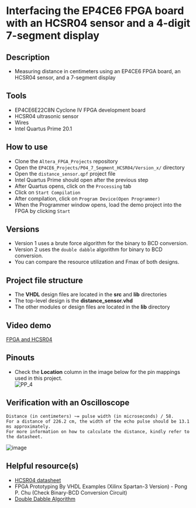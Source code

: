 # Interfacing the EP4CE6 FPGA board with an HCSR04 sensor and a 4-digit 7-segment display  

## Description    
- Measuring distance in centimeters using an EP4CE6 FPGA board, an HCSR04 sensor, and a 7-segment display

## Tools  
- EP4CE6E22C8N Cyclone IV FPGA development board
- HCSR04 ultrasonic sensor
- Wires  
- Intel Quartus Prime 20.1  

## How to use  
- Clone the ``Altera_FPGA_Projects`` repository  
- Open the ``EP4CE6_Projects/P04_7_Segment_HCSR04/Version_x/`` directory  
- Open the ``distance_sensor.qpf`` project file  
- Intel Quartus Prime should open after the previous step  
- After Quartus opens, click on the ``Processing`` tab  
- Click on ``Start Compilation``  
- After compilation, click on ``Program Device(Open Programmer)``  
- When the Programmer window opens, load the demo project into the FPGA by clicking ``Start`` 

## Versions  
- Version 1 uses a brute force algorithm for the binary to BCD conversion.  
- Version 2 uses the ``double dabble`` algorithm for binary to BCD conversion.  
- You can compare the resource utilization and Fmax of both designs. 

## Project file structure  
- The **VHDL** design files are located in the **src** and **lib** directories  
- The top-level design is the **distance_sensor.vhd**  
- The other modules or design files are located in the **lib** directory  

## Video demo  
[FPGA and HCSR04](https://drive.google.com/file/d/1daxeoCYMT9oGF4qxWWH_68sKgZeNWnto/view?usp=sharing)  

## Pinouts  
- Check the **Location** column in the image below for the pin mappings used in this project.    
![PP_4](https://github.com/MUDAL/Altera_FPGA_Projects/assets/46250887/15e88835-f6bf-49bd-af3e-d34e7ea3d236)   

## Verification with an Oscilloscope  
```
Distance (in centimeters) ~= pulse width (in microseconds) / 58.
For a distance of 226.2 cm, the width of the echo pulse should be 13.1 ms approximately.
For more information on how to calculate the distance, kindly refer to the datasheet.  
```
![image](https://github.com/MUDAL/Altera_FPGA_Projects/assets/46250887/611ff037-3cfc-4fd0-89de-83d912101b7f)  

## Helpful resource(s)  
- [HCSR04 datasheet](https://drive.google.com/file/d/16QAANfYQO59LjlhRBzEFDkZxpB2MxlI5/view?usp=sharing)   
- FPGA Prototyping By VHDL Examples (Xilinx Spartan-3 Version) - Pong P. Chu (Check Binary-BCD Conversion Circuit)  
- [Double Dabble Algorithm](https://www.youtube.com/watch?v=eXIfZ1yKFlA&t=186s)  

